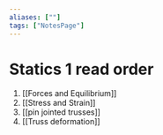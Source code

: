 ```yaml
---
aliases: [""]
tags: ["NotesPage"]
---
```


# Statics 1 read order
1) [[Forces and Equilibrium]]
2) [[Stress and Strain]]
3) [[pin jointed trusses]]
4) [[Truss deformation]]

